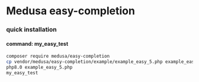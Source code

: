 # Medusa easy-completion

### quick installation
#### command: my_easy_test
```bash 
composer require medusa/easy-completion
cp vendor/medusa/easy-completion/example/example_easy_5.php example_easy_5.php
php8.0 example_easy_5.php
my_easy_test
```